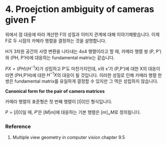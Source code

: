# 4. Proejction ambiguity of cameras given F

위에서 점 대응에 따라 계산한 F의 성질과 이미지 관계에 대해 이야기해봤습니다. 이제 F로 두 시점의 카메라 행렬을 결정하는 것을 설명합니다.

H가 3차원 공간의 사영 변환을 나타내는 4x4 행렬이라고 할 때, 카메라 행렬 쌍 (P, P’)와 (PH, P’H)에 대응하는 fundamental matrix는 같습니다.

$PX=(PH)(H^{-1}X)$가 성립하고 P’도 마찬가지인데, x와 x’가 (P,P’)에 대한 X의 대응이라면 (PH,P’H)에 대한 $H^{-1}X$의 대응이 될 것입니다. 이러한 성질로 인해 카메라 행렬 한 쌍은 fundamental matrix를 유일하게 결정할 수 있지만 그 역은 성립하지 않습니다. 

**Canonical form for the pair of camera matrices**

카메라 행렬의 표준형은 첫 번째 행렬이 [I|0]인 형식입니다. 

$P = [I|0]$일 때, $P'$은 $[M|m]$에 대응하는 기본 행렬은 $[m]_\times M$로 정의됩니다.

### **Reference**
1. Multiple view geometry in computer vision chapter 9.5